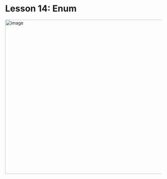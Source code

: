 # Lesson 14: Enum

<img width="649" height="499" alt="image" src="https://github.com/user-attachments/assets/c7dd443c-9e88-4c8f-9d7e-2a106a0d95bd" />
